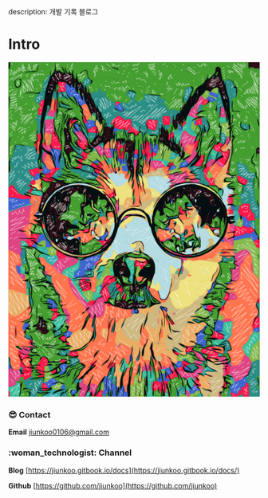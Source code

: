 description: 개발 기록 블로그

# Intro

![](</_assets/my-profile-picture.png>)

### :sunglasses: Contact

&#x20; **Email** [jiunkoo0106@gmail.com](mailto:jiunkoo0106@gmail.com)

### :woman\_technologist: Channel&#x20;

**Blog** [https://jiunkoo.gitbook.io/docs](https://jiunkoo.gitbook.io/docs/)

**Github** [https://github.com/jiunkoo](https://github.com/jiunkoo)
